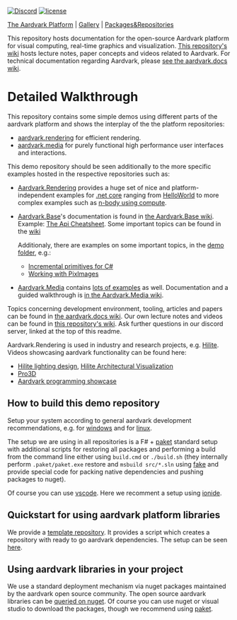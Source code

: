 [![Discord](https://badgen.net/discord/online-members/UyecnhM)](https://discord.gg/UyecnhM)
[![license](https://img.shields.io/github/license/aardvark-platform/template.svg)](https://github.com/aardvark-platform/template/blob/master/LICENSE)

[The Aardvark Platform](https://aardvarkians.com/) |
[Gallery](https://github.com/aardvark-platform/aardvark.docs/wiki/Gallery) | 
[Packages&Repositories](https://github.com/aardvark-platform/aardvark.docs/wiki/Packages-and-Repositories)

This repository hosts documentation for the open-source Aardvark platform for visual computing, real-time graphics and visualization. [This repository's wiki](https://github.com/aardvark-platform/aardvark-concepts/wiki) hosts lecture notes, paper concepts and videos related to Aardvark. For technical documentation regarding Aardvark, please [see the aardvark.docs wiki](https://github.com/aardvark-platform/aardvark.docs/wiki).

# Detailed Walkthrough

This repository contains some simple demos using different parts of the aardvark platform and shows the interplay of the the platform repositories:
 - [aardvark.rendering](https://github.com/aardvark-platform/aardvark.rendering) for efficient rendering.
 - [aardvark.media](https://github.com/aardvark-platform/aardvark.media) for purely functional high performance user interfaces and interactions.

This demo repository should be seen additionally to the more specific examples hosted in the respective repositories such as:
 - [Aardvark.Rendering](https://github.com/aardvark-platform/aardvark.rendering) provides a huge set of nice and platform-independent examples for [.net core](https://github.com/aardvark-platform/aardvark.rendering/tree/master/src/Examples%20(netcore)) ranging from [HelloWorld](https://github.com/aardvark-platform/aardvark.rendering/blob/master/src/Examples%20(netcore)/00%20-%20HelloWorld/Program.fs) to more complex examples such as [n-body using compute](https://github.com/aardvark-platform/aardvark.rendering/blob/master/src/Examples%20(netcore)/10%20-%20NBodyCompute/Program.fs).
 - [Aardvark.Base](https://github.com/aardvark-platform/aardvark.base)'s documentation is found in [the Aardvark.Base wiki](https://github.com/aardvark-platform/aardvark.base/wiki).  Example: [The Api Cheatsheet](https://github.com/aardvark-platform/aardvark.base/wiki/API-Reference). Some important topics can be found in the [wiki](https://github.com/aardvark-platform/aardvark.docs/wiki) 
   
   Additionaly, there are examples on some important topics, in the [demo folder](https://github.com/aardvark-platform/aardvark.base/tree/master/src/Demo), e.g.:
    * [Incremental primitives for C#](https://github.com/aardvark-platform/aardvark.base/blob/master/src/Demo/IncrementalDemo.CSharp/Program.cs)
    * [Working with PixImages](https://github.com/aardvark-platform/aardvark.base/blob/master/src/Demo/PixImageDemo/Program.cs)
 - [Aardvark.Media](https://github.com/aardvark-platform/aardvark.media) contains [lots of examples](https://github.com/aardvark-platform/aardvark.media/tree/master/src/Examples%20(dotnetcore)) as well. Documentation and a guided walkthrough is [in the Aardvark.Media wiki](https://github.com/aardvark-platform/aardvark.media/wiki).

Topics concerning development environment, tooling, articles and papers can be found in [the aardvark.docs wiki](https://github.com/aardvark-platform/aardvark.docs/wiki). Our own lecture notes and videos can be found in [this repository's wiki](https://github.com/aardvark-platform/aardvark-concepts/wiki). Ask further questions in our discord server, linked at the top of this readme.

Aardvark.Rendering is used in industry and research projects, e.g. [Hilite](). Videos showcasing aardvark functionality can be found here:
 - [Hilite lighting design](https://www.youtube.com/watch?v=WPgy4ZZ_i2w&t=231s), [Hilite Architectural Visualization](https://www.youtube.com/watch?v=5JGXM7jDOFM)
 - [Pro3D](http://pro3d.space/)
 - [Aardvark programming showcase](https://www.youtube.com/watch?v=QjVRJworUOw)

## How to build this demo repository

Setup your system according to general aardvark development recommendations, e.g. for [windows](https://github.com/aardvark-platform/aardvark.docs/wiki/Visual-Studio) and for
[linux](https://github.com/aardvark-platform/aardvark.docs/wiki/Linux-Support).

The setup we are using in all repositories is a F# + [paket](https://fsprojects.github.io/Paket/) standard setup with additional scripts for restoring
all packages and performing a build from the command line either using `build.cmd` or `./build.sh` (they internally perform `.paket/paket.exe` restore and `msbuild src/*.sln` using [fake](https://fake.build/) and provide special code for packing native dependencies and pushing packages to nuget).

Of course you can use [vscode](https://code.visualstudio.com/). Here we recomment a setup using [ionide](http://ionide.io/).

## Quickstart for using aardvark platform libraries

We provide a [template repository](https://github.com/aardvark-platform/template). It provides a script which creates a repository with ready to go aardvark dependencies. The setup can be seen [here](https://www.youtube.com/watch?v=OEvQH0Yy1iM).

## Using aardvark libraries in your project

We use a standard deployment mechanism via nuget packages maintained by the aardvark open source community.
The open source aardvark libraries can be [queried on nuget](https://www.nuget.org/packages?q=aardvark). Of course you can use nuget or visual studio to download the packages, though we recommend using [paket](https://fsprojects.github.io/Paket/).

